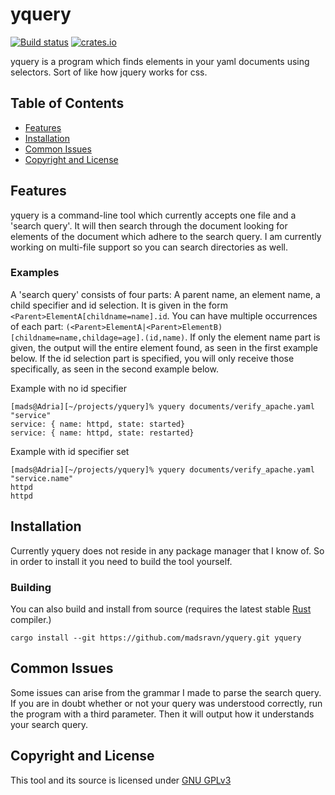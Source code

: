 # yquery

[![Build status](https://img.shields.io/github/workflow/status/madsravn/yquery/Rust/master)](https://github.com/madsravn/yquery)
[![crates.io](https://img.shields.io/crates/v/yquery.svg)](https://crates.io/crates/yquery)

yquery is a program which finds elements in your yaml documents using selectors. Sort of like how jquery works for css.


## Table of Contents

- [Features](#features)
- [Installation](#installation)
- [Common Issues](#common-issues)
- [Copyright and License](#copyright-and-license)


## Features

yquery is a command-line tool which currently accepts one file and a 'search query'. It will then search through the document looking for elements of the document which adhere to the search query. I am currently working on multi-file support so you can search directories as well.

### Examples

A 'search query' consists of four parts: A parent name, an element name, a child specifier and id selection. It is given in the form `<Parent>ElementA[childname=name].id`. You can have multiple occurrences of each part: `(<Parent>ElementA|<Parent>ElementB)[childname=name,childage=age].(id,name)`. If only the element name part is given, the output will the entire element found, as seen in the first example below. If the id selection part is specified, you will only receive those specifically, as seen in the second example below.

Example with no id specifier
```console
[mads@Adria][~/projects/yquery]% yquery documents/verify_apache.yaml "service"
service: { name: httpd, state: started}
service: { name: httpd, state: restarted}
```


Example with id specifier set
```console
[mads@Adria][~/projects/yquery]% yquery documents/verify_apache.yaml "service.name"
httpd
httpd
```

## Installation

Currently yquery does not reside in any package manager that I know of. So in order to install it you need to build the tool yourself.

### Building
You can also build and install from source (requires the latest stable [Rust] compiler.)
```console
cargo install --git https://github.com/madsravn/yquery.git yquery
```

[rust]: https://www.rust-lang.org

## Common Issues

Some issues can arise from the grammar I made to parse the search query. If you are in doubt whether or not your query was understood correctly, run the program with a third parameter. Then it will output how it understands your search query.

## Copyright and License

This tool and its source is licensed under [GNU GPLv3](https://www.gnu.org/licenses/gpl-3.0.en.html)

